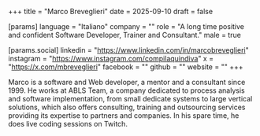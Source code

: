 +++
title = "Marco Breveglieri"
date = 2025-09-10
draft = false

[params]
language = "Italiano"
company = ""
role = "A long time positive and confident Software Developer, Trainer and Consultant."
male = true

[params.social]
linkedin = "https://www.linkedin.com/in/marcobreveglieri"
instagram = "https://www.instagram.com/compilaquindiva"
x = "https://x.com/mbreveglieri"
facebook = ""
github = ""
website = ""
+++

Marco is a software and Web developer, a mentor and a consultant since 1999. He works at ABLS Team, a company dedicated to process analysis and software implementation, from small dedicate systems to large vertical solutions, which also offers consulting, training and outsourcing services providing its expertise to partners and companies. In his spare time, he does live coding sessions on Twitch.
